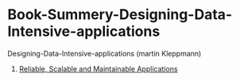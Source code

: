 # Book-Summery-Designing-Data-Intensive-applications
Designing-Data-Intensive-applications (martin Kleppmann)
1. [Reliable, Scalable and Maintainable Applications](chapter1/README.md)
